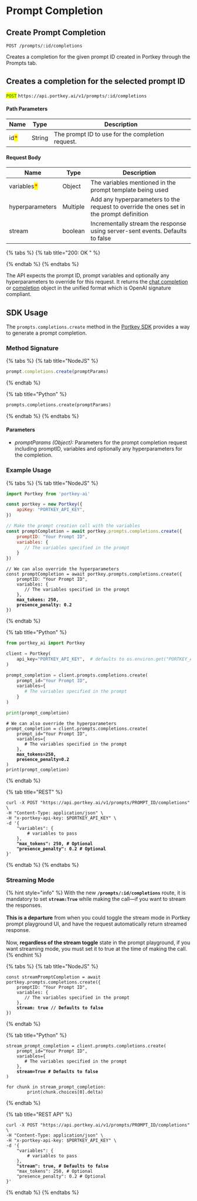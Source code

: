 # Prompt Completion

## Create Prompt Completion

`POST /prompts/:id/completions`

Creates a completion for the given prompt ID created in Portkey through the Prompts tab.

## Creates a completion for the selected prompt ID

<mark style="color:green;">`POST`</mark> `https://api.portkey.ai/v1/prompts/:id/completions`

#### Path Parameters

| Name                                 | Type   | Description                                      |
| ------------------------------------ | ------ | ------------------------------------------------ |
| id<mark style="color:red;">\*</mark> | String | The prompt ID to use for the completion request. |

#### Request Body

| Name                                        | Type     | Description                                                                              |
| ------------------------------------------- | -------- | ---------------------------------------------------------------------------------------- |
| variables<mark style="color:red;">\*</mark> | Object   | The variables mentioned in the prompt template being used                                |
| hyperparameters                             | Multiple | Add any hyperparameters to the request to override the ones set in the prompt definition |
| stream                                      | boolean  | Incrementally stream the response using server-sent events. Defaults to false            |

{% tabs %}
{% tab title="200: OK " %}

{% endtab %}
{% endtabs %}

The API expects the prompt ID, prompt variables and optionally any hyperparameters to override for this request. It returns the [chat completion](../chat-completions.md) or [completion](../completions.md) object in the unified format which is OpenAI signature compliant.

## SDK Usage

The `prompts.completions.create` method in the [Portkey SDK](../../api-reference/portkey-sdk-client.md) provides a way to generate a prompt completion.

### Method Signature

{% tabs %}
{% tab title="NodeJS" %}
```javascript
prompt.completions.create(promptParams)
```
{% endtab %}

{% tab title="Python" %}
```python
prompts.completions.create(promptParams)
```
{% endtab %}
{% endtabs %}

#### Parameters

* _promptParams (Object):_ Parameters for the prompt completion request including promptID, variables and optionally any hyperparameters for the completion.

### Example Usage

{% tabs %}
{% tab title="NodeJS" %}
```javascript
import Portkey from 'portkey-ai'

const portkey = new Portkey({
    apiKey: "PORTKEY_API_KEY",
})

// Make the prompt creation call with the variables
const promptCompletion = await portkey.prompts.completions.create({
    promptID: "Your Prompt ID",
    variables: {
       // The variables specified in the prompt
    }
})
```

<pre class="language-javascript"><code class="lang-javascript">// We can also override the hyperparameters
const promptCompletion = await portkey.prompts.completions.create({
    promptID: "Your Prompt ID",
    variables: {
       // The variables specified in the prompt
    },
<strong>    max_tokens: 250,
</strong><strong>    presence_penalty: 0.2
</strong>})
</code></pre>
{% endtab %}

{% tab title="Python" %}
```python
from portkey_ai import Portkey

client = Portkey(
    api_key="PORTKEY_API_KEY",  # defaults to os.environ.get("PORTKEY_API_KEY")
)

prompt_completion = client.prompts.completions.create(
    prompt_id="Your Prompt ID",
    variables={
       # The variables specified in the prompt
    }
)

print(prompt_completion)
```

<pre class="language-python"><code class="lang-python"># We can also override the hyperparameters
prompt_completion = client.prompts.completions.create(
    prompt_id="Your Prompt ID",
    variables={
       # The variables specified in the prompt
    },
<strong>    max_tokens=250,
</strong><strong>    presence_penalty=0.2
</strong>)
print(prompt_completion)
</code></pre>
{% endtab %}

{% tab title="REST" %}
<pre class="language-bash" data-overflow="wrap"><code class="lang-bash">curl -X POST "https://api.portkey.ai/v1/prompts/PROMPT_ID/completions" \
-H "Content-Type: application/json" \
-H "x-portkey-api-key: $PORTKEY_API_KEY" \
-d '{
    "variables": {
        # variables to pass
    },
<strong>    "max_tokens": 250, # Optional
</strong><strong>    "presence_penalty": 0.2 # Optional
</strong>}'
</code></pre>
{% endtab %}
{% endtabs %}

### Streaming Mode

{% hint style="info" %}
With the new **`/prompts/:id/completions`** route, it is mandatory to set **`stream:True`** while making the call—if you want to stream the responses.\
\
**This is a departure** from when you could toggle the stream mode in Portkey prompt playground UI, and have the request automatically return streamed response.\
\
Now, **regardless of the stream toggle** state in the prompt playground, if you want streaming mode, you must set it to true at the time of making the call.
{% endhint %}

{% tabs %}
{% tab title="NodeJS" %}
<pre class="language-javascript"><code class="lang-javascript">const streamPromptCompletion = await portkey.prompts.completions.create({
    promptID: "Your Prompt ID",
    variables: {
       // The variables specified in the prompt
    },
<strong>    stream: true // Defaults to false
</strong>})
</code></pre>
{% endtab %}

{% tab title="Python" %}
<pre class="language-python"><code class="lang-python">stream_prompt_completion = client.prompts.completions.create(
    prompt_id="Your Prompt ID",
    variables={
       # The variables specified in the prompt
    },
<strong>    stream=True # Defaults to false
</strong>)

for chunk in stream_prompt_completion:
        print(chunk.choices[0].delta)
</code></pre>
{% endtab %}

{% tab title="REST API" %}
<pre class="language-bash"><code class="lang-bash">curl -X POST "https://api.portkey.ai/v1/prompts/PROMPT_ID/completions" \
-H "Content-Type: application/json" \
-H "x-portkey-api-key: $PORTKEY_API_KEY" \
-d '{
    "variables": {
        # variables to pass
    },
<strong>    "stream": true, # Defaults to false
</strong>    "max_tokens": 250, # Optional
    "presence_penalty": 0.2 # Optional
}'
</code></pre>
{% endtab %}
{% endtabs %}
